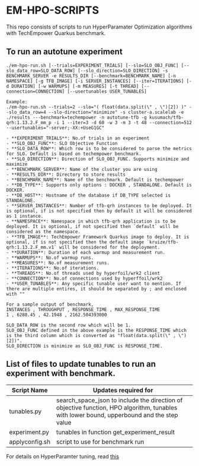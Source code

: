 # EM-HPO-SCRIPTS

This repo consists of scripts to run HyperParamater Optimization algorithms with TechEmpower Quarkus benchmark.

## To run an autotune experiment

```
./em-hpo-run.sh [--trials=EXPERIMENT_TRIALS] [--slo=SLO_OBJ_FUNC] [--slo_data_row=SLO_DATA_ROW] [--slo_direction=SLO_DIRECTION] -s BENCHMARK_SERVER -e RESULTS_DIR [--benchmark=BENCHMARK_NAME] [-n NAMESPACE] [-g TFB_IMAGE] [-i SERVER_INSTANCES] [--iter=ITERATIONS] [-d DURATION] [-w WARMUPS] [-m MEASURES] [-t THREAD] [--connection=CONNECTION] [--usertunables USER_TUNABLES]

Example:
./em-hpo-run.sh --trials=2 --slo="( float(data.split(\" , \")[2]) )" --slo_data_row=4 --slo-direction="minimize" -s cluster-a.scalelab -e ./results ---benchmark=techempower -n autotune-tfb -g kusumach/tfb-qrh:1.13.2.F_mm_p -i 1 --iter=3 -d 60 -w 3 -m 3 -t 48 --connection=512 --usertunables="-server;-XX:+UseG1GC"

- **EXPERIMENT_TRIALS**: No.of trials in an experiment
- **SLO_OBJ_FUNC**: SLO Objective Function
- **SLO_DATA_ROW**: Which row is to be considered to parse the metrics for SLO. Default is based on techempower benchmark.
- **SLO_DIRECTION**: Direction of SLO_OBJ_FUNC. Supports minimize and maximize
- **BENCHMARK_SERVER**: Name of the cluster you are using
- **RESULTS_DIR**: Directory to store results
- **BENCHMARK_NAME**: Name of the benchmark. Default is techempower
- **DB_TYPE**: Supports only options : DOCKER , STANDALONE. Default is DOCKER.
- **DB_HOST**: Hostname of the database if DB_TYPE selected is STANDALONE.
- **SERVER_INSTANCES**: Number of tfb-qrh instances to be deployed. It is optional, if is not specified then by default it will be considered as 1 instance.
- **NAMESPACE**: Namespace in which tfb-qrh application is to be deployed. It is optional, if not specified then `default` will be considered as the namespace.
- **TFB_IMAGE**: TechEmpower Framework Quarkus image to deploy. It is optional, if is not specified then the default image `kruize/tfb-qrh:1.13.2.F_mm.v1` will be considered for the deployment.
- **DURATION**: Duration of each warmup and measurement run.
- **WARMUPS**: No.of warmup runs.
- **MEASURES**: No.of measurement runs.
- **ITERATIONS**: No.of iterations.
- **THREADS**: No.of threads used by hyperfoil/wrk2 client
- **CONNECTION**: No.of connections used by hyperffoil/wrk2
- **USER_TUNABLES**: Any specific tunable user want to mention. If there are multiple entires, it should be separated by ; and enclosed with ""

For a sample output of benchmark, 
INSTANCES , THROUGHPUT , RESPONSE_TIME , MAX_RESPONSE_TIME
1 , 6288.45 , 42.1948 , 2162.504393000

SLO_DATA_ROW is the second row which will be 1.
SLO_OBJ_FUNC defined in the above example is the RESPONSE_TIME which is the third column which is converted as "float(data.split(\" , \")[2])".
SLO_DIRECTION is minimize as SLO_OBJ_FUNC is RESPONSE_TIME.

```

## List of files to update tunables to run an experiment with benchmark.

| Script Name   |  Updates required for 														    |
|---------------|-------------------------------------------------------------------------------------------------------------------------------------------|
| tunables.py   | search_space_json to include the direction of objective function, HPO algorithm, tunables with lower bound, upperbound and the step value | 
| experiment.py | tunables in function get_experiment_result					    |
| applyconfig.sh| script to use for benchmark run													    |


For details on HyperParamter tuning, read [this](https://github.com/kruize/autotune/blob/master/hyperparameter_tuning/README.md)
